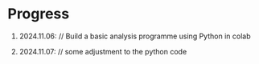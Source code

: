 # Progress

1. 2024.11.06:
// Build a basic analysis programme using Python in colab

2. 2024.11.07:
// some adjustment to the python code

